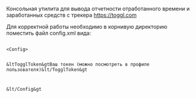 Консольная утилита для вывода отчетности отработанного времени и заработанных средств с трекера https://toggl.com

Для корректной работы необходимо в корнивую директорию поместить файл config.xml вида:

<code>
&ltConfig&gt 
  
  &ltTogglToken&gtВаш токен (можно посмотреть в профиле пользователя)&lt/TogglToken&gt 
  
&lt/Config&gt

</code>
